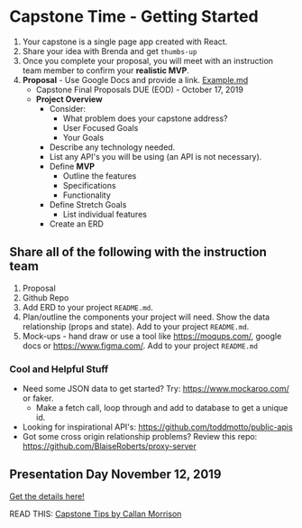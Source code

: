 # Capstone Time - Getting Started

1. Your capstone is a single page app created with React.
1. Share your idea with Brenda and get `thumbs-up`
1. Once you complete your proposal, you will meet with an instruction team member to confirm your **realistic MVP**.
1. **Proposal** - Use Google Docs and provide a link. [Example.md](Example.md)
    * Capstone Final Proposals DUE (EOD) - October 17, 2019
    * **Project Overview**
        * Consider:
           * What problem does your capstone address?
           * User Focused Goals
           * Your Goals
         * Describe any technology needed.
         * List any API's you will be using (an API is not necessary).
         * Define **MVP**
            * Outline the features
            * Specifications
            * Functionality
         * Define Stretch Goals
            * List individual features
         * Create an ERD

## Share all of the following with the instruction team
   1. Proposal
   1. Github Repo
   1. Add ERD to your project `README.md`.
   1. Plan/outline the components your project will need. Show the data relationship (props and state). Add to your project `README.md`.
   1. Mock-ups - hand draw or use a tool like https://moqups.com/, google docs or https://www.figma.com/. Add to your project `README.md`


### Cool and Helpful Stuff

* Need some JSON data to get started? Try: https://www.mockaroo.com/ or faker.
    * Make a fetch call, loop through and add to database to get a unique id.
* Looking for inspirational API's: https://github.com/toddmotto/public-apis
* Got some cross origin relationship problems? Review this repo: https://github.com/BlaiseRoberts/proxy-server

## Presentation Day November 12, 2019
[Get the details here!](capstone-presentation.md)

READ THIS: <a href="https://docs.google.com/document/d/1QNOeCBsw4tMSl-5xp1nF65Z8Ot0FqZBrJYXu_Nsa_Uc/edit?usp=sharing">Capstone Tips by Callan Morrison</a>

